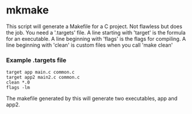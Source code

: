 # mkmake

This script will generate a Makefile for a C project. Not flawless but does the job. 
You need a '.targets' file. A line starting with 'target' is the formula for an executable. 
A line beginning with 'flags' is the flags for compiling.
A line beginning with 'clean' is custom files when you call 'make clean'

### Example .targets file

```
target app main.c common.c
target app2 main2.c common.c
clean *.0
flags -lm
```

The makefile generated by this will generate two executables, app and app2.
